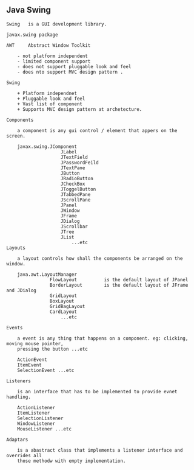 Java Swing
-----------------------------------------------------------------------------

    Swing   is a GUI development library.

    javax.swing package

    AWT     Abstract Window Toolkit

        - not platform independent
        - limited component support
        - does not support pluggable look and feel
        - does nto support MVC design pattern .

    Swing

        + Platform independnet
        + Pluggable look and feel
        + Vast list of component 
        + Supports MVC design pattern at archetecture.

    Components

        a component is any gui control / element that appers on the screen.

        javax.swing.JComponent
                        JLabel
                        JTextField
                        JPasswordFeild
                        JTextPane
                        JButton
                        JRadioButton
                        JCheckBox
                        JToggelButton
                        JTabbedPane
                        JScrollPane
                        JPanel
                        JWindow
                        JFrame
                        JDialog
                        JScrollbar
                        JTree
                        JList
                            ...etc
    Layouts

        a layout controls how shall the components be arranged on the window.

        java.awt.LayoutManager
                    FlowLayout          is the default layout of JPanel
                    BorderLayout        is the default layout of JFrame and JDialog                    
                    GridLayout
                    BoxLayout                    
                    GridBagLayout
                    CardLayout
                        ...etc

    Events

        a event is any thing that happens on a component. eg: clicking, moving mouse pointer,
        pressing the button ...etc

        ActionEvent
        ItemEvent
        SelectionEvent ...etc

    Listeners

        is an interface that has to be implemented to provide evnet handling.

        ActionListener
        ItemListener
        SelectionListener
        WindowListener
        MouseListener ...etc

    Adaptars
    
        is a abastract class that implements a listener interface and overrides all
        those methodw with empty implementation.

        